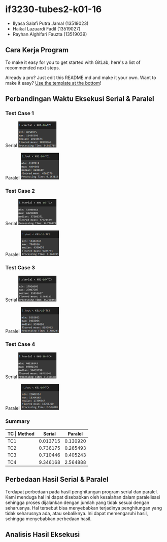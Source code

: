 # if3230-tubes2-k01-16
* Ilyasa Salafi Putra Jamal (13519023)
* Haikal Lazuardi Fadil (13519027)
* Rayhan Alghifari Fauzta (13519039)

## Cara Kerja Program

To make it easy for you to get started with GitLab, here's a list of recommended next steps.

Already a pro? Just edit this README.md and make it your own. Want to make it easy? [Use the template at the bottom](#editing-this-readme)!

## Perbandingan Waktu Eksekusi Serial & Paralel
### Test Case 1
Serial
<img src="/screenshots/TC1-serial.png" style="max-width: 120px">

Paralel
<img src="/screenshots/TC1.png" style="max-width: 120px">

### Test Case 2
Serial
<img src="/screenshots/TC2-serial.png" style="max-width: 120px">

Paralel
<img src="/screenshots/TC2.png" style="max-width: 120px">

### Test Case 3
Serial
<img src="/screenshots/TC3-serial.png" style="max-width: 120px">

Paralel
<img src="/screenshots/TC3.png" style="max-width: 120px">

### Test Case 4
Serial
<img src="/screenshots/TC4-serial.png" style="max-width: 120px">

Paralel
<img src="/screenshots/TC4.png" style="max-width: 120px">

### Summary
| TC \| Method | Serial   | Paralel  |
|--------------|----------|----------|
| TC1          | 0.013715 | 0.130920 |
| TC2          | 0.736175 | 0.265493 |
| TC3          | 0.710446 | 0.405243 |
| TC4          | 9.346168 | 2.564888 |
## Perbedaan Hasil Serial & Paralel
Terdapat perbedaan pada hasil penghitungan program serial dan paralel. Kami menduga hal ini dapat disebabkan oleh kesalahan dalam paralelisasi sehingga proses dijalankan dengan jumlah yang tidak sesuai dengan seharusnya. Hal tersebut bisa menyebabkan terjadinya penghitungan yang tidak seharusnya ada, atau sebaliknya. Ini dapat memengaruhi hasil, sehingga menyebabkan perbedaan hasil.

## Analisis Hasil Eksekusi